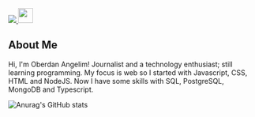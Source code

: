 <div>
    <a target='_blank' href="https://twitter.com/oberudan">
        <img src="https://img.shields.io/badge/Twitter-1DA1F2?style=for-the-badge&logo=twitter&logoColor=white">
    </a>
    <a target='_blank' href="https://www.instagram.com/oberdangelim/">
        <img src="https://cdn-icons-png.flaticon.com/512/1051/1051364.png?w=740&t=st=1649270025~exp=1649270625~hmac=0d2bc5c784e0193b0c5c8b7933f6e2f5cc4d6432a112dd0a6b90ba42e3724552" width="30" height="30">
    </a>
</div>

 ## About Me
Hi, I'm Oberdan Angelim! Journalist and a technology enthusiast; still learning programming.
My focus is web so I started with Javascript, CSS, HTML and NodeJS.
Now I have some skills with SQL, PostgreSQL, MongoDB and Typescript.


![Anurag's GitHub stats](https://github-readme-stats.vercel.app/api?username=oberdandev&show_icons=true&theme=transparent)
